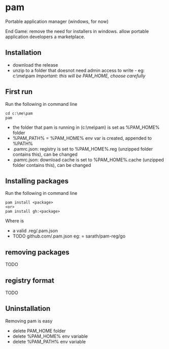 pam
===

Portable application manager (windows, for now)


End Game: remove the need for installers in windows. allow portable application developers a marketplace. 

Installation
------------

* download the release
* unzip to a folder that doesnot need admin access to write - eg: c:\me\pam *Important: this will be PAM_HOME, choose carefully*

First run
--------

Run the following in command line

    cd c:\me\pam
    pam

* the folder that pam is running in (c:\me\pam) is set as %PAM_HOME% folder
* %PAM_PATH% = %PAM_HOME% env var is created, appended to %PATH%
* .pamrc.json: registry is set to %PAM_HOME%\.reg (unzipped folder contains this), can be changed
* .pamrc.json: download cache is set to %PAM_HOME%\.cache (unzipped folder contains this), can be changed


Installing packages
--------------

Run the following in command line

    pam install <package>
    <or>
    pam install gh:<package>

Where <package> is

* a valid .reg/<package>.pam.json <or>
* TODO github.com/<package>.pam.json eg: <package> = sarath/pam-reg/go


removing packages
--------------
TODO

registry format
------------
TODO

Uninstallation
--------------
Removing pam is easy

* delete PAM_HOME folder
* delete %PAM_HOME% env variable
* delete %PAM_PATH% env variable
